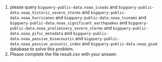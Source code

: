 1. please query `bigquery-public-data.noaa_icoads` and `bigquery-public-data.noaa_historic_severe_storms` and `bigquery-public-data.noaa_hurricanes` and `bigquery-public-data.noaa_tsunami` and `bigquery-public-data.noaa_significant_earthquakes` and `bigquery-public-data.noaa_preliminary_severe_storms` and `bigquery-public-data.noaa_pifsc_metadata` and `bigquery-public-data.noaa_passive_bioacoustic` and `bigquery-public-data.noaa_passive_acoustic_index` and `bigquery-public-data.noaa_gsod` database to solve this problem.
2. Please complete the file result.csv with your answer.